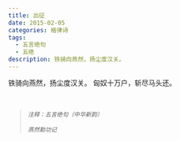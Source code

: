 ```yaml
---
title: 出征
date: 2015-02-05
categories: 格律诗
tags:
  - 五言绝句
  - 五绝
description: 铁骑向燕然，扬尘度汉关。
---
```


铁骑向燕然，扬尘度汉关。
匈奴十万户，斩尽马头还。

<br/>
<blockquote>
<p><small><i>注释：五言绝句（中华新韵）</i></small></p>
<p><small><i>燕然勒功记</i></small></p>
</blockquote>
